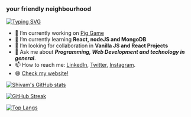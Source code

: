 ### your friendly neighbourhood 
[![Typing SVG](https://readme-typing-svg.herokuapp.com?font=couriernew&color=DC2592&size=24&vCenter=true&height=22&lines=engineer;programmer;designer;developer)](https://git.io/typing-svg)
- 🔭 I’m currently working on <a href="https://github.com/sudoshivam/pig-game">Pig Game</a>
- 🌱 I’m currently learning <strong>React, nodeJS and MongoDB</strong>
- 🤔 I’m looking for collaboration in <strong>Vanilla JS and React Projects</strong>
- 💬 Ask me about <em><strong>Programming, Web Development and technology in general</em></strong>.
- 📫 How to reach me: <a href="https://www.linkedin.com/in/sudoshivam/">LinkedIn</a>, <a href="https://twitter.com/sudoshivam">Twitter</a>, <a href="https://instagram.com/sudoshivam">Instagram</a>.
- 😄 <a href="https://sudoshivam.me/">Check my website!</a> 


[![Shivam's GitHub stats](https://github-readme-stats.vercel.app/api?username=sudoshivam&count_private=true&show_icons=true&theme=radical)](https://github.com/sudoshivam/github-readme-stats)

[![GitHub Streak](https://github-readme-streak-stats.herokuapp.com/?user=sudoshivam&theme=radical)](https://git.io/streak-stats)


[![Top Langs](https://github-readme-stats.vercel.app/api/top-langs/?username=sudoshivam&langs_count=6&layout=compact&theme=radical)](https://github.com/sudoshivam/github-readme-stats)
